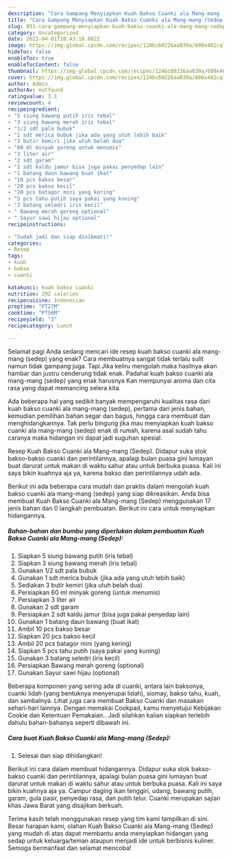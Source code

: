 ```yaml
---
description: "Cara Gampang Menyiapkan Kuah Bakso Cuanki ala Mang-mang (Sedep)Anti Ribet"
title: "Cara Gampang Menyiapkan Kuah Bakso Cuanki ala Mang-mang (Sedep)Anti Ribet"
slug: 851-cara-gampang-menyiapkan-kuah-bakso-cuanki-ala-mang-mang-sedepanti-ribet
category: Uncategorized
date: 2022-04-01T10:43:18.082Z
image: https://img-global.cpcdn.com/recipes/124bc60226aa839a/680x482cq70/kuah-bakso-cuanki-ala-mang-mang-sedep-foto-resep-utama.jpg
hideToc: false
enableToc: true
enableTocContent: false
thumbnail: https://img-global.cpcdn.com/recipes/124bc60226aa839a/680x482cq70/kuah-bakso-cuanki-ala-mang-mang-sedep-foto-resep-utama.jpg
cover: https://img-global.cpcdn.com/recipes/124bc60226aa839a/680x482cq70/kuah-bakso-cuanki-ala-mang-mang-sedep-foto-resep-utama.jpg
author: Admin
authorAv: notfound
ratingvalue: 3.1
reviewcount: 4
recipeingredient:
- "5 siung bawang putih iris tebal"
- "3 siung bawang merah iris tebal"
- "1/2 sdt pala bubuk"
- "1 sdt merica bubuk jika ada yang utuh lebih baik"
- "3 butir kemiri jika utuh belah dua"
- "60 ml minyak goreng untuk menumis"
- "3 liter air"
- "2 sdt garam"
- "2 sdt kaldu jamur bisa juga pakai penyedap lain"
- "1 batang daun bawang buat ikat"
- "10 pcs bakso besar"
- "20 pcs bakso kecil"
- "20 pcs batagor mini yang kering"
- "5 pcs tahu putih saya pakai yang kuning"
- "3 batang seledri iris kecil"
- " Bawang merah goreng optional"
- " Sayur sawi hijau optional"
recipeinstructions:

- "Sudah jadi dan siap dinikmati!"
categories:
- Resep
tags:
- kuah
- bakso
- cuanki

katakunci: kuah bakso cuanki 
nutrition: 292 calories
recipecuisine: Indonesian
preptime: "PT27M"
cooktime: "PT56M"
recipeyield: "3"
recipecategory: Lunch

---
```



Selamat pagi Anda sedang mencari ide resep kuah bakso cuanki ala mang-mang (sedep) yang enak? Cara membuatnya sangat tidak terlalu sulit namun tidak gampang juga. Tapi Jika keliru mengolah maka hasilnya akan hambar dan justru cenderung tidak enak. Padahal kuah bakso cuanki ala mang-mang (sedep) yang enak harusnya Kan mempunyai aroma dan cita rasa yang dapat memancing selera kita.


Ada beberapa hal yang sedikit banyak mempengaruhi kualitas rasa dari kuah bakso cuanki ala mang-mang (sedep), pertama dari jenis bahan, kemudian pemilihan bahan segar dan bagus, hingga cara membuat dan menghidangkannya. Tak perlu bingung jika mau menyiapkan kuah bakso cuanki ala mang-mang (sedep) enak di rumah, karena asal sudah tahu caranya maka hidangan ini dapat jadi suguhan spesial.

Resep Kuah Bakso Cuanki ala Mang-mang (Sedep). Didapur suka stok bakso-bakso cuanki dan perintilannya, apalagi bulan puasa gini lumayan buat darurat untuk makan di waktu sahur atau untuk berbuka puasa. Kali ini saya bikin kuahnya aja ya, karena bakso dan perintilannya udah ada.


Berikut ini ada beberapa cara mudah dan praktis dalam mengolah kuah bakso cuanki ala mang-mang (sedep) yang siap dikreasikan. Anda bisa membuat Kuah Bakso Cuanki ala Mang-mang (Sedep) menggunakan 17 jenis bahan dan 0 langkah pembuatan. Berikut ini cara untuk menyiapkan hidangannya.

<!--inarticleads1-->

##### Bahan-bahan dan bumbu yang diperlukan dalam pembuatan Kuah Bakso Cuanki ala Mang-mang (Sedep):

1. Siapkan 5 siung bawang putih (iris tebal)
1. Siapkan 3 siung bawang merah (iris tebal)
1. Gunakan 1/2 sdt pala bubuk
1. Gunakan 1 sdt merica bubuk (jika ada yang utuh lebih baik)
1. Sediakan 3 butir kemiri (jika utuh belah dua)
1. Persiapkan 60 ml minyak goreng (untuk menumis)
1. Persiapkan 3 liter air
1. Gunakan 2 sdt garam
1. Persiapkan 2 sdt kaldu jamur (bisa juga pakai penyedap lain)
1. Gunakan 1 batang daun bawang (buat ikat)
1. Ambil 10 pcs bakso besar
1. Siapkan 20 pcs bakso kecil
1. Ambil 20 pcs batagor mini (yang kering)
1. Siapkan 5 pcs tahu putih (saya pakai yang kuning)
1. Gunakan 3 batang seledri (iris kecil)
1. Persiapkan  Bawang merah goreng (optional)
1. Gunakan  Sayur sawi hijau (optional)


Beberapa komponen yang sering ada di cuanki, antara lain baksonya, cuanki lidah (yang bentuknya menyerupai lidah), siomay, bakso tahu, kuah, dan sambalnya. Lihat juga cara membuat Bakso Cuanki dan masakan sehari-hari lainnya. Dengan memakai Cookpad, kamu menyetujui Kebijakan Cookie dan Ketentuan Pemakaian.. Jadi silahkan kalian siapkan terlebih dahulu bahan-bahanya seperti dibawah ini. 

<!--inarticleads2-->

##### Cara buat Kuah Bakso Cuanki ala Mang-mang (Sedep):


1. Selesai dan siap dihidangkan!

Berikut ini cara dalam membuat hidangannya. Didapur suka stok bakso-bakso cuanki dan perintilannya, apalagi bulan puasa gini lumayan buat darurat untuk makan di waktu sahur atau untuk berbuka puasa. Kali ini saya bikin kuahnya aja ya. Campur daging ikan tenggiri, udang, bawang putih, garam, gula pasir, penyedap rasa, dan putih telur. Cuanki merupakan sajian khas Jawa Barat yang disajikan berkuah. 

Terima kasih telah menggunakan resep yang tim kami tampilkan di sini. Besar harapan kami, olahan Kuah Bakso Cuanki ala Mang-mang (Sedep) yang mudah di atas dapat membantu anda menyiapkan hidangan yang sedap untuk keluarga/teman ataupun menjadi ide untuk berbisnis kuliner. Semoga bermanfaat dan selamat mencoba!
